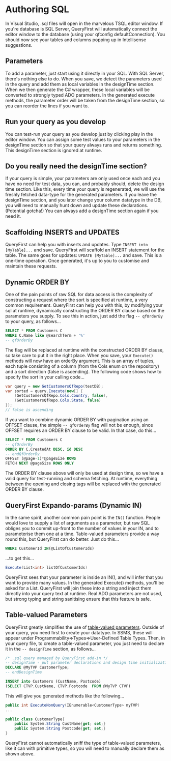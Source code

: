# Authoring SQL

In Visual Studio, .sql files will open in the marvelous TSQL editor window. If you're database is SQL Server, QueryFirst will automatically connect the editor window to the database (using your qfconfig defaultConnection). You should now see your tables and columns popping up in Intellisense suggestions.

## Parameters

To add a parameter, just start using it directly in your SQL. With SQL Server, there's nothing else to do. When you save, we detect the parameters used in the query and add them as local variables in the designTime section. When we then generate the C# wrapper, these local variables will be converted to strongly typed ADO parameters. In the generated execute methods, the parameter order will be taken from the designTime section, so you can reorder the lines if you want to.

## Run your query as you develop

You can test-run your query as you develop just by clicking play in the editor window. You can assign some test values to your parameters in the designTime section so that your query always runs and returns something. This designTime section is ignored at runtime.

## Do you really need the designTime section?

If your query is simple, your parameters are only used once each and you have no need for test data, you can, and probably should, delete the design time section. Like this, every time your query is regenerated, we will use the freshly fetched data-type for the generated parameters. If you leave the designTime section, and you later change your column datatype in the DB, you will need to manually hunt down and update these declarations. (Potential gotcha!) You can always add a designTime section again if you need it.

## Scaffolding INSERTS and UPDATES

QueryFirst can help you with inserts and updates. Type `INSERT into [MyTable]...` and save. QueryFirst will scaffold an INSERT statement for the table. The same goes for updates: `UPDATE [MyTable]...` and save. This is a one-time operation. Once generated, it's up to you to customise and maintain these requests.

## Dynamic ORDER BY

One of the pain points of raw SQL for data access is the complexity of constructing a request where the sort is specified at runtime, a very common requirement. QueryFirst can help you with this, by modifying your sql at runtime, dynamically constructing the ORDER BY clause based on the parameters you supply. To see this in action, just add the flag `‑‑ qfOrderBy` to your query, as follows...

```sql
SELECT * FROM Customers C
WHERE C.Name like @searchTerm + '%'
-- qfOrderBy
```

The flag will be replaced at runtime with the constructed ORDER BY clause, so take care to put it in the right place. When you save, your `Execute()` methods will now have an orderBy argument. This is an array of tuples, each tuple consisting of a column (from the Cols enum on the repository) and a sort direction (false is ascending). The following code shows how to specify the sort in your calling code...

```csharp
var query = new GetCustomersQfRepo(testDB);
var sorted = query.Execute(new[] { 
    (GetCustomersQfRepo.Cols.Country, false),
    (GetCustomersQfRepo.Cols.State, false) 
});
// false is ascending
```

If you want to combine dynamic ORDER BY with pagination using an OFFSET clause, the simple `‑‑ qfOrderBy` flag will not be enough, since OFFSET requires an ORDER BY clause to be valid. In that case, do this...

```sql
SELECT * FROM Customers C
-- qfOrderBy
ORDER BY C.CreatedAt DESC, id DESC
-- endQfOrderBy
OFFSET (@page-1)*@pageSize ROWS
FETCH NEXT @pageSize ROWS ONLY
```

The ORDER BY clause above will only be used at design time, so we have a valid query for test-running and  schema fetching. At runtime, everything between the opening and closing tags will be replaced with the generated ORDER BY clause.

## QueryFirst Expando-params (Dynamic IN)

In the same spirit, another common pain point is the `IN()` function. People would love to supply a list of arguments as a parameter, but raw SQL obliges you to commit up-front to the number of values in your IN, and to parameterise them one at a time. Table-valued parameters provide a way round this, but QueryFirst can do better. Just do this...

```sql
WHERE CustomerId IN(@ListOfCustomerIds)
```

...to get this...

```csharp
Execute(List<int> listOfCustomerIds)
```

QueryFirst sees that your parameter is inside an IN(), and will infer that you want to provide many values. In the generated Execute() methods, you'll be asked for a List. QueryFirst will join these into a string and inject them directly into your query text at runtime. Real ADO parameters are not used, but strong typing and string sanitising ensure that this feature is safe. 

## Table-valued Parameters

QueryFirst greatly simplifies the use of [table-valued parameters](https://docs.microsoft.com/en-us/sql/relational-databases/tables/use-table-valued-parameters-database-engine). Outside of your query, you need first to create your datatype. In SSMS, these will appear under Programmability=>Types=>User-Defined Table Types. Then, in your query file, to create a table-valued parameter, you just need to declare it in the `‑‑ designTime` section, as follows...

```sql
/* .sql query managed by QueryFirst add-in */
-- designTime - put parameter declarations and design time initialization here
DECLARE @MyTVP CustomerType;
-- endDesignTime

INSERT into Customers (CustName, Postcode) 
(SELECT CTVP.CustName, CTVP.Postcode  FROM @MyTVP CTVP)
```

This will give you generated methods like the following...

```csharp
public int ExecuteNonQuery(IEnumerable<CustomerType> myTVP)
...

public class CustomerType{
    public System.String CustName{get; set;}
    public System.String Postcode{get; set;}
}
```

QueryFirst cannot automatically sniff the type of table-valued parameters, like it can with primitive types, so you will need to manually declare them as shown above.